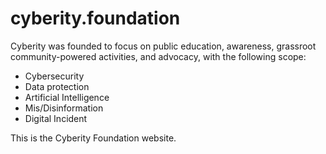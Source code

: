 # cyberity.foundation

Cyberity was founded to focus on public education, awareness, grassroot community-powered activities, and advocacy, with the following scope:

- Cybersecurity
- Data protection
- Artificial Intelligence
- Mis/Disinformation
- Digital Incident

This is the Cyberity Foundation website.